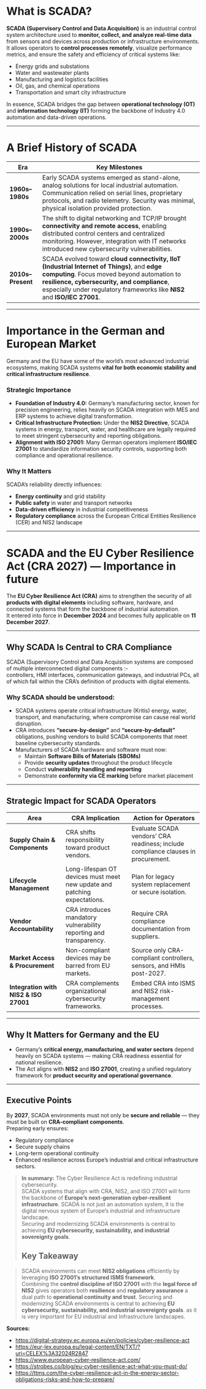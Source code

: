 # What is SCADA?

**SCADA (Supervisory Control and Data Acquisition)** is an industrial control system architecture used to **monitor, collect, and analyze real-time data** from sensors and devices across production or infrastructure environments.  
It allows operators to **control processes remotely**, visualize performance metrics, and ensure the safety and efficiency of critical systems like:

- Energy grids and substations  
- Water and wastewater plants  
- Manufacturing and logistics facilities  
- Oil, gas, and chemical operations  
- Transportation and smart city infrastructure  

In essence, SCADA bridges the gap between **operational technology (OT)** and **information technology (IT)** forming the backbone of Industry 4.0 automation and data-driven operations.

---

# A Brief History of SCADA

| **Era** | **Key Milestones** |
|----------|--------------------|
| **1960s–1980s** | Early SCADA systems emerged as stand-alone, analog solutions for local industrial automation. Communication relied on serial lines, proprietary protocols, and radio telemetry. Security was minimal, physical isolation provided protection. |
| **1990s–2000s** | The shift to digital networking and TCP/IP brought **connectivity and remote access**, enabling distributed control centers and centralized monitoring. However, integration with IT networks introduced new cybersecurity vulnerabilities. |
| **2010s–Present** | SCADA evolved toward **cloud connectivity, IIoT (Industrial Internet of Things)**, and **edge computing**. Focus moved beyond automation to **resilience, cybersecurity, and compliance**, especially under regulatory frameworks like **NIS2** and **ISO/IEC 27001**. |

---

# Importance in the German and European Market

Germany and the EU have some of the world’s most advanced industrial ecosystems, making SCADA systems **vital for both economic stability and critical infrastructure resilience**.

### Strategic Importance
- **Foundation of Industry 4.0:** Germany’s manufacturing sector, known for precision engineering, relies heavily on SCADA integration with MES and ERP systems to achieve digital transformation.  
- **Critical Infrastructure Protection:** Under the **NIS2 Directive**, SCADA systems in energy, transport, water, and healthcare are legally required to meet stringent cybersecurity and reporting obligations.  
- **Alignment with ISO 27001:** Many German operators implement **ISO/IEC 27001** to standardize information security controls, supporting both compliance and operational resilience.  

### Why It Matters
SCADA’s reliability directly influences:
- **Energy continuity** and grid stability  
- **Public safety** in water and transport networks  
- **Data-driven efficiency** in industrial competitiveness  
- **Regulatory compliance** across the European Critical Entities Resilience (CER) and NIS2 landscape  

---

# SCADA and the EU Cyber Resilience Act (CRA 2027) — Importance in future

The **EU Cyber Resilience Act (CRA)** aims to strengthen the security of all **products with digital elements** including software, hardware, and connected systems that form the backbone of industrial automation.  
It entered into force in **December 2024** and becomes fully applicable on **11 December 2027**.

---

## Why SCADA Is Central to CRA Compliance

SCADA (Supervisory Control and Data Acquisition systems are composed of multiple interconnected digital components :-  
controllers, HMI interfaces, communication gateways, and industrial PCs, all of which fall within the CRA’s definition of products with digital elements.

### Why SCADA should be understood:
- SCADA systems operate critical infrastructure (Kritis) energy, water, transport, and manufacturing, where compromise can cause real world disruption.  
- CRA introduces **“secure-by-design”** and **“secure-by-default”** obligations, pushing vendors to build SCADA components that meet baseline cybersecurity standards.  
- Manufacturers of SCADA hardware and software must now:
  - Maintain **Software Bills of Materials (SBOMs)**  
  - Provide **security updates** throughout the product lifecycle  
  - Conduct **vulnerability handling and reporting**  
  - Demonstrate **conformity via CE marking** before market placement  

---

## Strategic Impact for SCADA Operators

| **Area** | **CRA Implication** | **Action for Operators** |
|-----------|---------------------|----------------------------|
| **Supply Chain & Components** | CRA shifts responsibility toward product vendors. | Evaluate SCADA vendors’ CRA readiness; include compliance clauses in procurement. |
| **Lifecycle Management** | Long-lifespan OT devices must meet new update and patching expectations. | Plan for legacy system replacement or secure isolation. |
| **Vendor Accountability** | CRA introduces mandatory vulnerability reporting and transparency. | Require CRA compliance documentation from suppliers. |
| **Market Access & Procurement** | Non-compliant devices may be barred from EU markets. | Source only CRA-compliant controllers, sensors, and HMIs post-2027. |
| **Integration with NIS2 & ISO 27001** | CRA complements organizational cybersecurity frameworks. | Embed CRA into ISMS and NIS2 risk-management processes. |

---

## Why It Matters for Germany and the EU

- Germany’s **critical energy, manufacturing, and water sectors** depend heavily on SCADA systems — making CRA readiness essential for national resilience.  
- The Act aligns with **NIS2** and **ISO 27001**, creating a unified regulatory framework for **product security and operational governance**.

---

## Executive Points

By **2027**, SCADA environments must not only be **secure and reliable** — they must be built on **CRA-compliant components**.  
Preparing early ensures:
- Regulatory compliance  
- Secure supply chains  
- Long-term operational continuity  
- Enhanced resilience across Europe’s industrial and critical infrastructure sectors.

> **In summary:** The Cyber Resilience Act is redefining industrial cybersecurity.  
> SCADA systems that align with CRA, NIS2, and ISO 27001 will form the backbone of **Europe’s next-generation cyber-resilient infrastructure**.
> SCADA is not just an automation system, it is the digital nervous system of Europe’s industrial and infrastructure landscape.  
> Securing and modernizing SCADA environments is central to achieving **EU cybersecurity, sustainability, and industrial sovereignty goals**.
>
> ## Key Takeaway

> SCADA environments can meet **NIS2 obligations** efficiently by leveraging **ISO 27001’s structured ISMS framework**.  
> Combining the **control discipline of ISO 27001** with the **legal force of NIS2** gives operators both **resilience** and **regulatory assurance** a dual path to **operational continuity and trust**.
> Securing and modernizing SCADA environments is central to achieving **EU cybersecurity, sustainability, and industrial sovereignty goals**. as it is very important for EU industrial and Infrastructure landscapes.


**Sources:**
- https://digital-strategy.ec.europa.eu/en/policies/cyber-resilience-act
- https://eur-lex.europa.eu/legal-content/EN/TXT/?uri=CELEX%3A32024R2847
- https://www.european-cyber-resilience-act.com/
- https://strobes.co/blog/eu-cyber-resilience-act-what-you-must-do/
- https://ttms.com/the-cyber-resilience-act-in-the-energy-sector-obligations-risks-and-how-to-prepare/
